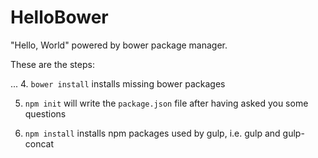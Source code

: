 # HelloBower

"Hello, World" powered by bower package manager.

These are the steps:

...
4. `bower install` installs missing bower packages

5. `npm init` will write the `package.json` file after having asked you some questions

6. `npm install` installs npm packages used by gulp, i.e. gulp and gulp-concat
